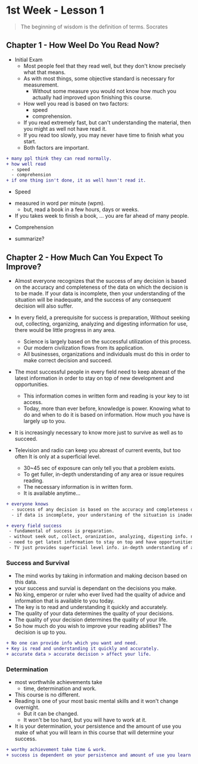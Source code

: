 # 1st Week - Lesson 1
> The beginning of wisdom is the definition of terms.
> Socrates


## Chapter 1 - How Weel Do You Read Now?
* Initial Exam
  - Most people feel that they read well, but they don't know precisely what that means.
  - As with most things, some objective standard is necessary for measurement.
    - Without some measure you would not know how much you actually had improved upon finishing this course.
  - How well you read is based on two factors:
    - speed
    - comprehension.
  - If you read extremely fast, but can't understanding the material,
    then you might as well not have read it.
  - If you read too slowly, you may never have time to finish what you start.
  - Both factors are important.

``` diff
+ many ppl think they can read normally.
+ how well read 
  - speed
  - comprehension
+ if one thing isn't done, it as well havn't read it.

```


* Speed
- measured in word per minute (wpm).
  - but, read a book in a few hours, days or weeks.
- If you takes week to finish a book, ... you are far ahead of many people.


* Comprehension
- summarize?

## Chapter 2 - How Much Can You Expect To Improve?


- Almost everyone recognizes that the success of any decision is based on
  the accuracy and completeness of the data on which the decision is to be made.
  If your data is incomplete, then your understanding of the situation will be
  inadequate, and the success of any consequent decision will also suffer.

- In every field, a prerequisite for success is preparation,
  Without seeking out, collecting, organizing, analyzing and digesting information
  for use, there would be little progress in any area.
  - Science is largely based on the successful utilization of this process.
  - Our modern civilization flows from its application.
  - All businesses, organizations and individuals must do this in order to
    make correct decision and succeed.

- The most successful people in every field need to keep abreast of the latest
  information in order to stay on top of new development and opportunities.
  - This information comes in written form and reading is your key to ist access.
  - Today, more than ever before, knowledge is power. Knowing what to do and when
    to do it is based on information. How much you have is largely up to you.

- It is increasingly necessary to know more just to survive as well as to succeed.

- Television and radio can keep you abreast of current events, but too often It is
  only at a superficial level.
  - 30~45 sec of exposure can only tell you that a problem exists.
  - To get fuller, in-depth understanding of any area or issue requires reading.
  - The necessary information is in written form.
  - It is available anytime...

``` diff
+ everyone knows
  - success of any decision is based on the accuracy and completeness of the data.
  - if data is incomplete, your understaning of the situation is inadequte and consequent decision is also failed.

+ every field success
 - fundamental of success is preparation.
 - without seek out, collect, oranization, analyzing, digesting info. no further progress in any area.
 - need to get latest information to stay on top and have opportunities.
 - TV just provides superficial level info. in-depth understanding of any area requires reading.
```

### Success and Survival
- The mind works by taking in information and making decison based on this data.
- your success and survial is dependant on the decisions you make.
- No king, emperor or ruler who ever lived had the quality of advice and information that is available
  to you today.
- The key is to read and understanding it quickly and accurately.
- The quality of your data determines the quality of your decisions.
- The quality of your decision determines the quality of your life.
- So how much do you wish to improve your reading abilities? The decision is up to you.

``` diff
+ No one can provide info which you want and need.
+ Key is read and understanding it quickly and accurately.
+ accurate data > accurate decision > affect your life.
```

### Determination
- most worthwhile achievements take
  - time, determination and work.
- This course is no different.
- Reading is one of your most basic mental skills and it won't change overnight.
  - But it can be changed.
  - It won't be too hard, but you will have to work at it.
- It is your determination, your persistence and the amount of use you make of
  what you will learn in this course that will determine your success.

``` diff
+ worthy achievement take time & work.
+ success is dependent on your persistence and amount of use you learn in this course.
```

































